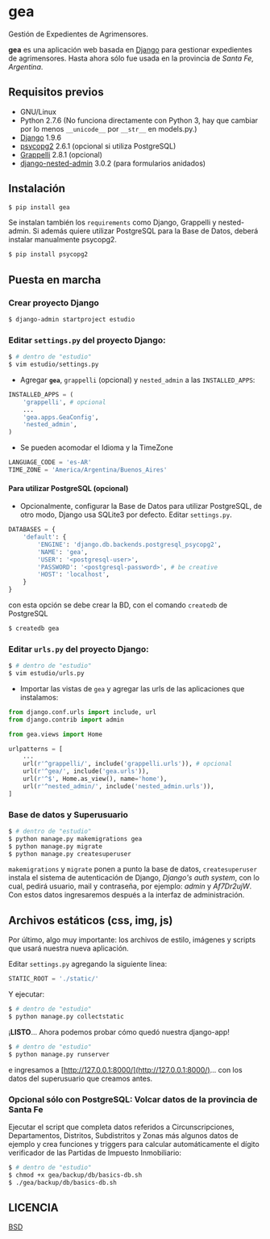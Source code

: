 # gea

Gestión de Expedientes de Agrimensores.

__gea__ es una aplicación web basada en [Django](https://www.djangoproject.com/) para gestionar expedientes de agrimensores. Hasta ahora sólo fue usada en la provincia de _Santa Fe, Argentina_.

## Requisitos previos

- GNU/Linux
- Python 2.7.6 (No funciona directamente con Python 3, hay que cambiar por lo menos ```__unicode__``` por ```__str__``` en models.py.)
- [Django](https://pypi.python.org/pypi/Django/) 1.9.6
- [psycopg2](https://pypi.python.org/pypi/psycopg2/) 2.6.1 (opcional si utiliza PostgreSQL)
- [Grappelli](http://grappelliproject.com/) 2.8.1 (opcional)
- [django-nested-admin](https://pypi.python.org/pypi/django-nested-admin/) 3.0.2 (para formularios anidados)

## Instalación

```bash
$ pip install gea
```

Se instalan también los ```requirements``` como Django, Grappelli y nested-admin. Si además quiere utilizar PostgreSQL para la Base de Datos, deberá instalar manualmente psycopg2.

```bash
$ pip install psycopg2
```

## Puesta en marcha

### Crear proyecto Django

```bash
$ django-admin startproject estudio
```

### Editar ```settings.py``` del proyecto Django:

```bash
$ # dentro de "estudio"
$ vim estudio/settings.py
```

- Agregar __```gea```__, ```grappelli``` (opcional)  y ```nested_admin``` a las ```INSTALLED_APPS```:

```python
INSTALLED_APPS = (
    'grappelli', # opcional
    ...
    'gea.apps.GeaConfig',
    'nested_admin',
)
```

- Se pueden acomodar el Idioma y la TimeZone

```python
LANGUAGE_CODE = 'es-AR'
TIME_ZONE = 'America/Argentina/Buenos_Aires'
```

#### Para utilizar PostgreSQL (opcional)

- Opcionalmente, configurar la Base de Datos para utilizar PostgreSQL, de otro modo, Django usa SQLite3 por defecto. Editar ```settings.py```.

```python
DATABASES = {
    'default': {
        'ENGINE': 'django.db.backends.postgresql_psycopg2',
        'NAME': 'gea',
        'USER': '<postgresql-user>',
        'PASSWORD': '<postgresql-password>', # be creative
        'HOST': 'localhost',
    }
}
```

con esta opción se debe crear la BD, con el comando ```createdb``` de PostgreSQL

```bash
$ createdb gea
```

### Editar ```urls.py``` del proyecto Django:

```bash
$ # dentro de "estudio"
$ vim estudio/urls.py
```

- Importar las vistas de ```gea``` y agregar las urls de las aplicaciones que instalamos:

```python
from django.conf.urls import include, url
from django.contrib import admin

from gea.views import Home

urlpatterns = [
    ...
    url(r'^grappelli/', include('grappelli.urls')), # opcional
    url(r'^gea/', include('gea.urls')),
    url(r'^$', Home.as_view(), name='home'),
    url(r'^nested_admin/', include('nested_admin.urls')),
]
```

### Base de datos y Superusuario

```bash
$ # dentro de "estudio"
$ python manage.py makemigrations gea
$ python manage.py migrate
$ python manage.py createsuperuser
```

```makemigrations``` y ```migrate``` ponen a punto la base de datos, ```createsuperuser``` instala el sistema de autenticación de Django, _Django's auth system_, con lo cual, pedirá usuario, mail y contraseña, por ejemplo: _admin_ y _Af7Dr2ujW_. Con estos datos ingresaremos después a la interfaz de administración.

## Archivos estáticos (css, img, js)

Por último, algo muy importante: los archivos de estilo, imágenes y scripts que usará nuestra nueva aplicación.

Editar ```settings.py``` agregando la siguiente linea:

```python
STATIC_ROOT = './static/'
```

Y ejecutar:
```bash
$ # dentro de "estudio"
$ python manage.py collectstatic
```

¡**LISTO**... Ahora podemos probar cómo quedó nuestra django-app!

```bash
$ # dentro de "estudio"
$ python manage.py runserver
```

e ingresamos a [http://127.0.0.1:8000/](http://127.0.0.1:8000/)... con los datos del superusuario que creamos antes.

### Opcional sólo con PostgreSQL: Volcar datos de la provincia de Santa Fe

Ejecutar el script que completa datos referidos a Circunscripciones, Departamentos, Distritos, Subdistritos y Zonas más algunos datos de ejemplo y crea funciones y triggers para calcular automáticamente el dígito verificador de las Partidas de Impuesto Inmobiliario:

```bash
$ # dentro de "estudio"
$ chmod +x gea/backup/db/basics-db.sh
$ ./gea/backup/db/basics-db.sh
```

## LICENCIA

[BSD](https://raw.github.com/quijot/gea/master/LICENSE)
